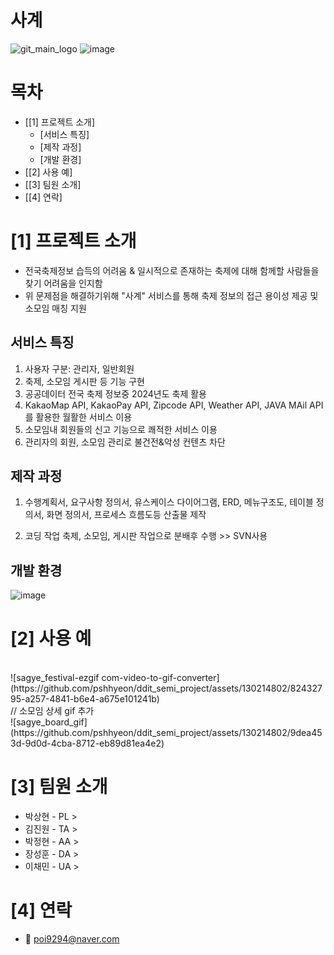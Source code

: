 # 사계


<!--프로젝트 대문 이미지-->
![git_main_logo](https://github.com/pshhyeon/ddit_semi_project/assets/130214802/e9d21175-6be5-4fcc-951a-3a52a58bcb3a)
![image](https://github.com/pshhyeon/ddit_semi_project/assets/130214802/139b6b6e-d1b6-4fc9-b581-9972456cb13b)

<!--목차-->
# 목차
- [[1] 프로젝트 소개]
  - [서비스 특징]
  - [제작 과정]
  - [개발 환경]
- [[2] 사용 예]
- [[3] 팀원 소개]
- [[4] 연락]


# [1] 프로젝트 소개
- 전국축제정보 습득의 어려움 & 일시적으로 존재하는 축제에 대해 함께할 사람들을 찾기 어려움을 인지함
- 위 문제점을 해결하기위해 "사계" 서비스를 통해 축제 정보의 접근 용이성 제공 및 소모임 매칭 지원

## 서비스 특징
1. 사용자 구분: 관리자, 일반회원
2. 축제, 소모임 게시판 등 기능 구현
3. 공공데이터 전국 축제 정보중 2024년도 축제 활용
4. KakaoMap API, KakaoPay API, Zipcode API, Weather API, JAVA MAil API를 활용한 월활한 서비스 이용
5. 소모임내 회원들의 신고 기능으로 쾌적한 서비스 이용
6. 관리자의 회원, 소모임 관리로 불건전&악성 컨텐츠 차단

## 제작 과정
1. 수행계획서, 요구사항 정의서, 유스케이스 다이어그램, ERD, 메뉴구조도, 테이블 정의서, 화면 정의서, 프로세스 흐름도등 산출물 제작

2. 코딩 작업 축제, 소모임, 게시판 작업으로 분배후 수행 >> SVN사용

## 개발 환경
![image](https://github.com/pshhyeon/ddit_semi_project/assets/130214802/e4eb7424-853b-4cff-a93c-1689a20dae25)


# [2] 사용 예
<br>
![sagye_festival-ezgif com-video-to-gif-converter](https://github.com/pshhyeon/ddit_semi_project/assets/130214802/82432795-a257-4841-b6e4-a675e101241b)
<br>
// 소모임 상세 gif 추가
<br>
![sagye_board_gif](https://github.com/pshhyeon/ddit_semi_project/assets/130214802/9dea453d-9d0d-4cba-8712-eb89d81ea4e2)


# [3] 팀원 소개
- 박상현 - PL > 
- 김진원 - TA > 
- 박정현 - AA > 
- 장성훈 - DA > 
- 이채민 - UA > 


# [4] 연락
- 📧 poi9294@naver.com


